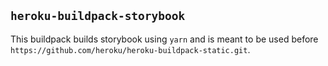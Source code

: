 ## `heroku-buildpack-storybook`

This buildpack builds storybook using `yarn` and is meant to be used before `https://github.com/heroku/heroku-buildpack-static.git`.
